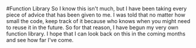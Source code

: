 #Function Library
So I know this isn't much, but I have been taking every piece of advice that has been given to me.
I was told that no matter how small the code, keep track of it because who knows when you might
need to reuse it in the future. So for that reason, I have begun my very own function library.
I hope that I can look back on this in the coming months and see how far I've come.
